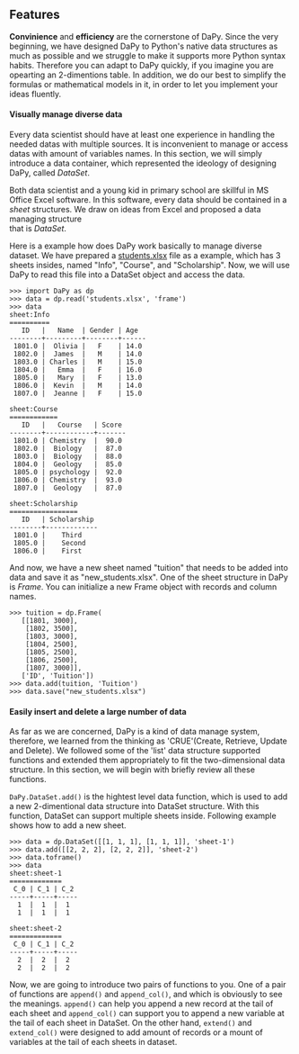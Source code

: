## Features
**Convinience** and **efficiency** are the cornerstone of DaPy. 
Since the very beginning, we have designed DaPy to Python's 
native data structures as much as possible and we struggle to make 
it supports more Python syntax habits. Therefore you can 
adapt to DaPy quickly, if you imagine you are opearting an 2-dimentions table.
In addition, we do our best to simplify
the formulas or mathematical models in it, in order to let you 
implement your ideas fluently.   

#### Visually manage diverse data
Every data scientist should have at least one experience in handling the needed datas 
with multiple sources. It is inconvenient to manage or access datas with amount of 
variables names. In this section, we will simply introduce a data container, which 
represented the ideology of designing DaPy, called *DataSet*.

Both data scientist and a young kid in primary school are skillful in 
MS Office Excel software. In this software, every data should be contained in a 
*sheet* structures. We draw on ideas from Excel and proposed a data managing structure  
that is *DataSet*. 

Here is a example how does DaPy work basically to manage diverse dataset. We have prepared a [students.xlsx](http://www.wuxsweb.cn/Library/DaPy&Examples_data/students.xlsx) file as a example, which has 3 sheets insides, named "Info", "Course", and "Scholarship". Now, we will use DaPy to read this file into a DataSet object and access the data.
```Python2
>>> import DaPy as dp
>>> data = dp.read('students.xlsx', 'frame')
>>> data
sheet:Info
==========
   ID   |   Name  | Gender | Age 
--------+---------+--------+------
 1801.0 |  Olivia |   F    | 14.0 
 1802.0 |  James  |   M    | 14.0 
 1803.0 | Charles |   M    | 15.0 
 1804.0 |   Emma  |   F    | 16.0 
 1805.0 |   Mary  |   F    | 13.0 
 1806.0 |  Kevin  |   M    | 14.0 
 1807.0 |  Jeanne |   F    | 15.0 

sheet:Course
============
   ID   |   Course   | Score
--------+------------+-------
 1801.0 | Chemistry  |  90.0 
 1802.0 |  Biology   |  87.0 
 1803.0 |  Biology   |  88.0 
 1804.0 |  Geology   |  85.0 
 1805.0 | psychology |  92.0 
 1806.0 | Chemistry  |  93.0 
 1807.0 |  Geology   |  87.0 

sheet:Scholarship
=================
   ID   | Scholarship
--------+-------------
 1801.0 |    Third    
 1805.0 |    Second   
 1806.0 |    First    
 ```
And now, we have a new sheet named "tuition" that needs to be added into data and save it as "new_students.xlsx". One of the sheet structure in DaPy is *Frame*. You can initialize a new Frame object with records and column names. 
 ```Python3
>>> tuition = dp.Frame(
	[[1801, 3000],
	 [1802, 3500],
	 [1803, 3000],
	 [1804, 2500],
	 [1805, 2500],
	 [1806, 2500],
	 [1807, 3000]],
	['ID', 'Tuition'])
>>> data.add(tuition, 'Tuition')
>>> data.save("new_students.xlsx")
``` 
#### Easily insert and delete a large number of data  
As far as we are concerned, DaPy is a kind of data manage system, therefore, we learned from the thinking as 'CRUE'(Create, Retrieve, Update and Delete). We followed some of the 'list' data structure supported functions and extended them appropriately to fit the two-dimensional data structure. In this section, we will begin with briefly review all these functions.

```DaPy.DataSet.add()``` is the hightest level data function, which is used to add a new 2-dimentional data structure into DataSet structure. With this function, DataSet can support multiple sheets inside. Following example shows how to add a new sheet.
```Python2
>>> data = dp.DataSet([[1, 1, 1], [1, 1, 1]], 'sheet-1')
>>> data.add([[2, 2, 2], [2, 2, 2]], 'sheet-2')
>>> data.toframe()
>>> data
sheet:sheet-1
=============
 C_0 | C_1 | C_2
-----+-----+-----
  1  |  1  |  1  
  1  |  1  |  1  
  
sheet:sheet-2
=============
 C_0 | C_1 | C_2
-----+-----+-----
  2  |  2  |  2  
  2  |  2  |  2  
```

Now, we are going to introduce two pairs of functions to you. One of a pair of functions are ```append()``` and ```append_col()```, and which is obviously to see the meanings. ```append()``` can help you append a new record at the tail of each sheet and ```append_col()``` can support you to append a new variable at the tail of each sheet in DataSet. On the other hand, ```extend()``` and ```extend_col()``` were designed to add amount of records or a mount of variables at the tail of each sheets in dataset.

